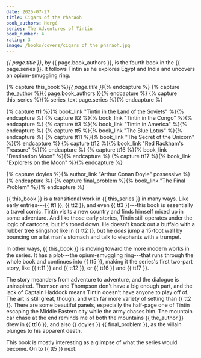 ```yaml
---
date: 2025-07-27
title: Cigars of the Pharaoh
book_authors: Hergé
series: The Adventures of Tintin
book_number: 4
rating: 3
image: /books/covers/cigars_of_the_pharaoh.jpg
---
```


<cite class="book-title">{{ page.title }}</cite>, by <span
class="author-name">{{ page.book_authors }}</span>, is the fourth book in the
<span class="book-series">{{ page.series }}</span>. It follows Tintin as he
explores Egypt and India and uncovers an opium-smuggling ring.

{% capture this_book %}<cite class="book-title">{{ page.title }}</cite>{% endcapture %}
{% capture the_author %}<span class="author-name">{{ page.book_authors }}</span>{% endcapture %}
{% capture this_series %}{% series_text page.series %}{% endcapture %}

{% capture tt1 %}{% book_link "Tintin in the Land of the Soviets" %}{% endcapture %}
{% capture tt2 %}{% book_link "Tintin in the Congo" %}{% endcapture %}
{% capture tt3 %}{% book_link "Tintin in America" %}{% endcapture %}
{% capture tt5 %}{% book_link "The Blue Lotus" %}{% endcapture %}
{% capture tt11 %}{% book_link "The Secret of the Unicorn" %}{% endcapture %}
{% capture tt12 %}{% book_link "Red Rackham's Treasure" %}{% endcapture %}
{% capture tt16 %}{% book_link "Destination Moon" %}{% endcapture %}
{% capture tt17 %}{% book_link "Explorers on the Moon" %}{% endcapture %}

{% capture doyles %}{% author_link "Arthur Conan Doyle" possessive %}{% endcapture %}
{% capture final_problem %}{% book_link "The Final Problem" %}{% endcapture %}

{{ this_book }} is a transitional work in {{ this_series }} in many ways. Like
early entries---{{ tt1 }}, {{ tt2 }}, and even {{ tt3 }}---this book is
essentially a travel comic. Tintin visits a new country and finds himself
mixed up in some adventure. And like those early stories, Tintin still
operates under the logic of cartoons, but it's toned down. He doesn't knock
out a buffalo with a rubber tree slingshot like in {{ tt2 }}, but he _does_
jump a 15-foot wall by bouncing on a fat man's stomach and talk to elephants
with a trumpet.

In other ways, {{ this_book }} is moving toward the more modern works in the
series. It has a plot---the opium-smuggling ring---that runs through the whole
book and continues into {{ tt5 }}, making it the series's first two-part
story, like {{ tt11 }} and {{ tt12 }}, or {{ tt16 }} and {{ tt17 }}.

The story meanders from adventure to adventure, and the dialogue is
uninspired. Thomson and Thompson don't have a big enough part, and the lack of
Captain Haddock means Tintin doesn't have anyone to play off of. The art is
still great, though, and with far more variety of setting than {{ tt2 }}.
There are some beautiful panels, especially the half-page one of Tintin
escaping the Middle Eastern city while the army chases him. The mountain car
chase at the end reminds me of both the mountains {{ the_author }} drew in {{
tt16 }}, and also {{ doyles }} {{ final_problem }}, as the villain plunges to
his apparent death.

This book is mostly interesting as a glimpse of what the series would become.
On to {{ tt5 }} next.
